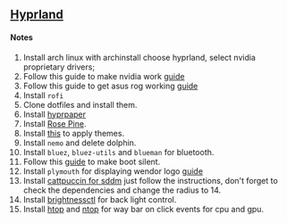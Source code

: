 ## [Hyprland](https://hyprland.org/)

#### Notes

1. Install arch linux with archinstall choose hyprland, select nvidia proprietary drivers;
2. Follow this guide to make nvidia work [guide](https://wiki.hyprland.org/Nvidia/#how-to-get-hyprland-to-possibly-work-on-nvidia)
3. Follow this guide to get asus rog working [guide](https://wiki.hyprland.org/Asus_ROG/#asus-rog)
4. Install `rofi`
5. Clone dotfiles and install them.
6. Install [hyprpaper](https://github.com/hyprwm/hyprpaper)
7. Install [Rose Pine](https://github.com/rose-pine/gtk).
8. Install [this](https://github.com/nwg-piotr/nwg-look) to apply themes.
9. Install `nemo` and delete dolphin.
10. Install `bluez`, `bluez-utils` and `blueman` for bluetooth.
11. Follow this [guide](https://wiki.archlinux.org/title/silent_boot) to make boot silent.
12. Install `plymouth` for displaying wendor logo [guide](https://wiki.archlinux.org/title/plymouth)
13. Install [cattpuccin for sddm](https://github.com/catppuccin/sddm) just follow the instructions,
    don't forget to check the dependencies and change the radius to 14.
14. Install [brightnessctl](https://man.archlinux.org/man/brightnessctl.1.en) for back light control.
15. Install [htop](https://github.com/Syllo/nvtop) and [ntop](https://github.com/Syllo/nvtop) for way bar on click events for cpu and gpu.
